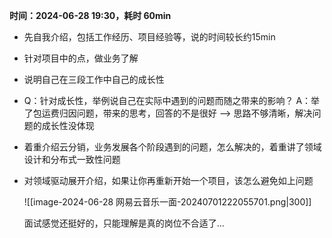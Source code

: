 
**时间：2024-06-28 19:30，耗时 60min**

- 先自我介绍，包括工作经历、项目经验等，说的时间较长约15min
  
- 针对项目中的点，做业务了解
  
- 说明自己在三段工作中自己的成长性
  
- Q：针对成长性，举例说自己在实际中遇到的问题而随之带来的影响？
  A：举了包运费归因问题，带来的思考，回答的不是很好 --> 思路不够清晰，解决问题的成长性没体现
  
- 着重介绍云分销，业务发展各个阶段遇到的问题，怎么解决的，着重讲了领域设计和分布式一致性问题
  
- 对领域驱动展开介绍，如果让你再重新开始一个项目，该怎么避免如上问题 


	![[image-2024-06-28 网易云音乐一面-20240701222055701.png|300]]
	
	面试感觉还挺好的，只能理解是真的岗位不合适了...
	

